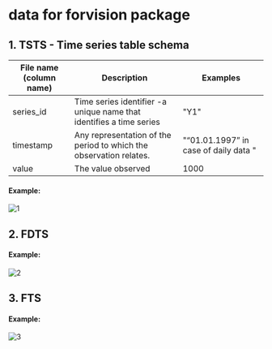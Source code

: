 # data for forvision package

## 1. TSTS -  Time series table schema 
| File name (column name)| Description | Examples|
|-----|-----|-----|
|series_id| Time series identifier -a unique name that identifies a time series| "Y1"|
|timestamp| Any representation of the period to which the observation relates. | "“01.01.1997” in case of daily data "|
|value| The value observed| 1000|

#### Example:
![1](https://user-images.githubusercontent.com/44469540/47647581-76cd4780-db88-11e8-808b-7f81a8260a4f.PNG)

## 2. FDTS

#### Example:
![2](https://user-images.githubusercontent.com/44469540/47647634-9bc1ba80-db88-11e8-8b37-d5bcfd722d18.PNG)
## 3. FTS

#### Example:
![3](https://user-images.githubusercontent.com/44469540/47647650-a7ad7c80-db88-11e8-9f36-4c3724f95ab6.PNG)

